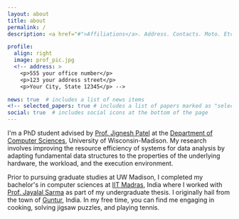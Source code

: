 ```yaml
---
layout: about
title: about
permalink: /
description: <a href="#">Affiliations</a>. Address. Contacts. Moto. Etc.

profile:
  align: right
  image: prof_pic.jpg
  <!-- address: >
    <p>555 your office number</p>
    <p>123 your address street</p>
    <p>Your City, State 12345</p> -->

news: true  # includes a list of news items
<!-- selected_papers: true # includes a list of papers marked as "selected={true}" -->
social: true  # includes social icons at the bottom of the page
---
```


I'm a PhD student advised by <a href="http://pages.cs.wisc.edu/~jignesh/" target="_blank">Prof. Jignesh Patel</a> at the <a href="https://www.cs.wisc.edu/" target="_blank">Department of Computer Sciences</a>, University of Wisconsin-Madison. My research involves improving the resource efficiency of systems for data analysis by adapting fundamental data structures to the properties of the underlying hardware, the workload, and the execution environment.

<!-- My research uses novel techniques to make database systems adaptive to workload properties, the execution environment, and modern storage devices.  -->

<!-- My research uses techniques from (but not limited to) machine learning to make database systems adaptive to workload properties, the execution environment (the cloud for instance), and hardware technologies such as <a href="https://en.wikipedia.org/wiki/Solid-state_drive" target="_blank">solid state drives</a>. -->

Prior to pursuing graduate studies at UW Madison, I completed my bachelor's in computer sciences at <a href="https://www.cse.iitm.ac.in/" target="_blank">IIT Madras</a>, India where I worked with <a href="http://www.cse.iitm.ac.in/~jayalal/" target="_blank">Prof. Jayalal Sarma</a> as part of my undergraduate thesis. I originally hail from the town of <a href="https://en.wikipedia.org/wiki/Guntur" target="_blank">Guntur</a>, India. In my free time, you can find me engaging in cooking, solving jigsaw puzzles, and playing tennis.
